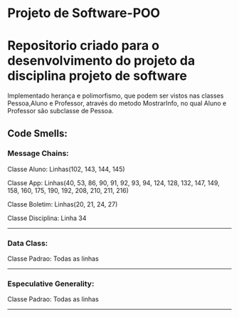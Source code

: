 # Projeto de Software-POO
 <h1>Repositorio criado para o desenvolvimento do projeto da disciplina projeto de software</h1>

 Implementado herança e polimorfismo, que podem ser vistos nas classes Pessoa,Aluno e Professor, através do metodo MostrarInfo, no qual Aluno e Professor são subclasse de Pessoa.

## Code Smells:
### Message Chains:
Classe Aluno: Linhas(102, 143, 144, 145)

Classe App: Linhas(40, 53, 86, 90, 91, 92, 93, 94, 124, 128, 132, 147, 149, 158, 160, 175, 190, 192,  208,  210, 211, 216)

Classe Boletim: Linhas(20, 21, 24, 27)

Classe Disciplina: Linha 34

------------------------------------------------------------------------------------------------------------------------------------------------------

### Data Class:
Classe Padrao: Todas as linhas

------------------------------------------------------------------------------------------------------------------------------------------------------

### Especulative Generality:
Classe Padrao: Todas as linhas

------------------------------------------------------------------------------------------------------------------------------------------------------
